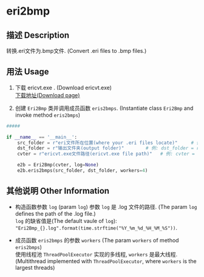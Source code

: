 # eri2bmp
## 描述 Description
转换.eri文件为.bmp文件. (Convert .eri files to .bmp files.)

## 用法 Usage
1. 下载 ericvt.exe . (Download ericvt.exe)  
[下载地址(Download page)](http://www.entis.jp/eridev/download/index.html)

2. 创建 ```Eri2Bmp``` 类并调用成员函数 ```eris2bmps```. (Instantiate class ```Eri2Bmp``` and invoke method ```eris2bmps```)
```python
#####

if __name__ == '__main__':
    src_folder = r"eri文件所在位置(where your .eri files locate)"     # 例: src_folder = r"D:\Downloads\ev"
    dst_folder = r"输出文件夹(output folder)"        # 例: dst_folder = r"D:\output\4"
    cvter = r"ericvt.exe文件路径(ericvt.exe file path)"   # 例: cvter = r"D:\Downloads\ericvt\ericvt.exe"

    e2b = Eri2Bmp(cvter, log=None)
    e2b.eris2bmps(src_folder, dst_folder, workers=4)
```

## 其他说明 Other Information
+ 构造函数参数 ```log``` (param ```log```)
参数 ```log``` 是 .log 文件的路径.  (The param ```log``` defines the path of the .log file.)  
```log``` 的缺省值是(The default vaule of ```log```): ```"Eri2Bmp_{}.log".format(time.strftime("%Y_%m_%d_%H_%M_%S"))```. 

+ 成员函数 ```eris2bmps``` 的参数 ```workers``` (The param ```workers``` of method ```eris2bmps```)  
使用线程池 ```ThreadPoolExecutor``` 实现的多线程, ```workers``` 是最大线程. (Multithread implemented with ```ThreadPoolExecutor```, where ```workers``` is the largest threads)
